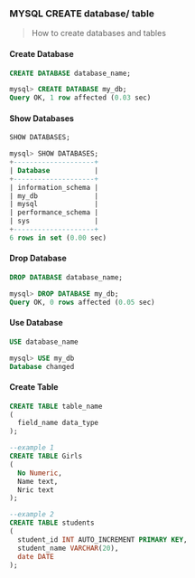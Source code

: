 ### MYSQL CREATE database/ table
> How to create databases and tables
#### **Create Database**
```sql
CREATE DATABASE database_name;
```
```sql
mysql> CREATE DATABASE my_db;
Query OK, 1 row affected (0.03 sec)
```

#### **Show Databases**
```sql
SHOW DATABASES;
```
```sql
mysql> SHOW DATABASES;
+--------------------+
| Database           |
+--------------------+
| information_schema |
| my_db              |
| mysql              |
| performance_schema |
| sys                |
+--------------------+
6 rows in set (0.00 sec)
```

#### **Drop Database**
```sql
DROP DATABASE database_name;
```
```sql
mysql> DROP DATABASE my_db;
Query OK, 0 rows affected (0.05 sec)
```

#### **Use Database**
```sql
USE database_name
```
```sql
mysql> USE my_db
Database changed
```

#### **Create Table**
```sql
CREATE TABLE table_name
(
  field_name data_type
);
```
```sql
--example 1 
CREATE TABLE Girls
(
  No Numeric, 
  Name text, 
  Nric text
);

--example 2
CREATE TABLE students
(
  student_id INT AUTO_INCREMENT PRIMARY KEY,
  student_name VARCHAR(20),
  date DATE
);
```

